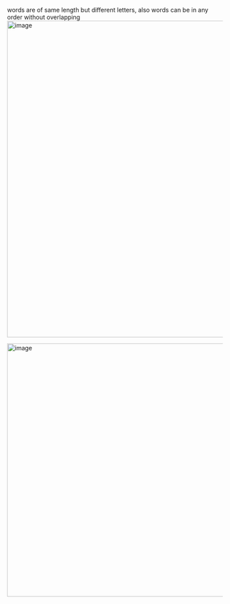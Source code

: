 words are of same length but different letters, also words can be in any order without overlapping
<img width="739" alt="image" src="https://github.com/gregbg218/DSA/assets/72642906/7caa7b3a-a679-4be6-9260-4c2ec43bbb3f">


<img width="591" alt="image" src="https://github.com/gregbg218/DSA/assets/72642906/2735d51c-ec7a-423e-b3d6-c0efb1799d83">
